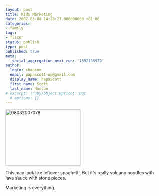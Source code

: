 ```yaml
---
layout: post
title: Kids Marketing
date: 2007-03-08 14:28:27.000000000 +01:00
categories:
- family
tags:
- flickr
status: publish
type: post
published: true
meta:
  _social_aggregation_next_run: '1392138979'
author:
  login: shanson
  email: papascott-wp@gmail.com
  display_name: PapaScott
  first_name: Scott
  last_name: Hanson
# excerpt: !ruby/object:Hpricot::Doc
  # options: {}
---
```

<p><a href="http://www.flickr.com/photos/papascott/414553803/" title="Photo Sharing"><img src="http://farm1.static.flickr.com/175/414553803_908de3943f_m.jpg" width="240" height="180" alt="08032007078" /></a></p>
<p>This may look like leftover spaghetti. But it's really volcano noodles with lava sauce with stone pieces.</p>
<p>Marketing is everything.</p>
